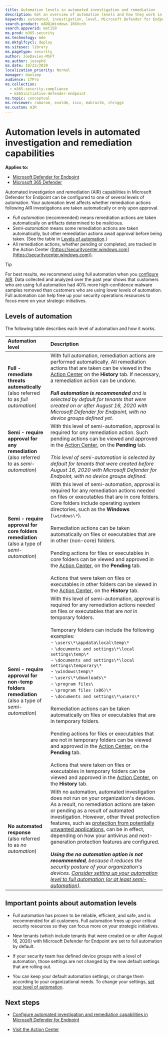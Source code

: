 ```yaml
---
title: Automation levels in automated investigation and remediation
description: Get an overview of automation levels and how they work in Microsoft Defender for Endpoint
keywords: automated, investigation, level, Microsoft Defender for Endpoint
search.product: eADQiWindows 10XVcnh
search.appverid: met150
ms.prod: m365-security
ms.technology: mde
ms.mktglfcycl: deploy
ms.sitesec: library
ms.pagetype: security
author: JoeDavies-MSFT
ms.author: josephd
ms.date: 10/22/2020
localization_priority: Normal
manager: dansimp
audience: ITPro
ms.collection: 
  - m365-security-compliance
  - m365initiative-defender-endpoint
ms.topic: conceptual
ms.reviewer: ramarom, evaldm, isco, mabraitm, chriggs
ms.custom: AIR
---
```


# Automation levels in automated investigation and remediation capabilities

**Applies to:**
- [Microsoft Defender for Endpoint](https://go.microsoft.com/fwlink/p/?linkid=2154037)
- [Microsoft 365 Defender](https://go.microsoft.com/fwlink/?linkid=2118804)

Automated investigation and remediation (AIR) capabilities in Microsoft Defender for Endpoint can be configured to one of several levels of automation. Your automation level affects whether remediation actions following AIR investigations are taken automatically or only upon approval.  
- *Full automation* (recommended) means remediation actions are taken automatically on artifacts determined to be malicious.
- *Semi-automation* means some remediation actions are taken automatically, but other remediation actions await approval before being taken. (See the table in [Levels of automation](#levels-of-automation).)
- All remediation actions, whether pending or completed, are tracked in the Action Center ([https://securitycenter.windows.com](https://securitycenter.windows.com)). 

> [!TIP]
> For best results, we recommend using full automation when you [configure AIR](configure-automated-investigations-remediation.md). Data collected and analyzed over the past year shows that customers who are using full automation had 40% more high-confidence malware samples removed than customers who are using lower levels of automation. Full automation can help free up your security operations resources to focus more on your strategic initiatives.

## Levels of automation

The following table describes each level of automation and how it works.

|Automation level | Description|
|:---|:---|
|**Full - remediate threats automatically** <br/>(also referred to as *full automation*)| With full automation, remediation actions are performed automatically. All remediation actions that are taken can be viewed in the [Action Center](auto-investigation-action-center.md) on the **History** tab. If necessary, a remediation action can be undone.<br/><br/>***Full automation is recommended** and is selected by default for tenants that were created on or after August 16, 2020 with Microsoft Defender for Endpoint, with no device groups defined yet.*  |
|**Semi - require approval for any remediation** <br/>(also referred to as *semi-automation*)| With this level of semi-automation, approval is required for *any* remediation action. Such pending actions can be viewed and approved in the [Action Center](auto-investigation-action-center.md), on the **Pending** tab.<br/><br/>*This level of semi-automation is selected by default for tenants that were created before August 16, 2020 with Microsoft Defender for Endpoint, with no device groups defined.*|
|**Semi - require approval for core folders remediation** <br/>(also a type of *semi-automation*)  | With this level of semi-automation, approval is required for any remediation actions needed on files or executables that are in core folders. Core folders include operating system directories, such as the **Windows** (`\windows\*`).<br/><br/>Remediation actions can be taken automatically on files or executables that are in other (non-core) folders. <br/><br/>Pending actions for files or executables in core folders can be viewed and approved in the [Action Center](auto-investigation-action-center.md), on the **Pending** tab. <br/><br/>Actions that were taken on files or executables in other folders can be viewed in the [Action Center](auto-investigation-action-center.md), on the **History** tab. |
|**Semi - require approval for non-temp folders remediation** <br/>(also a type of *semi-automation*)| With this level of semi-automation, approval is required for any remediation actions needed on files or executables that are *not* in temporary folders. <br/><br/>Temporary folders can include the following examples: <br/>- `\users\*\appdata\local\temp\*`<br/>- `\documents and settings\*\local settings\temp\*` <br/>- `\documents and settings\*\local settings\temporary\*`<br/>- `\windows\temp\*`<br/>- `\users\*\downloads\*`<br/>- `\program files\` <br/>- `\program files (x86)\*`<br/>- `\documents and settings\*\users\*`<br/><br/>Remediation actions can be taken automatically on files or executables that are in temporary folders. <br/><br/>Pending actions for files or executables that are not in temporary folders can be viewed and approved in the [Action Center](auto-investigation-action-center.md), on the **Pending** tab.<br/><br/>Actions that were taken on files or executables in temporary folders can be viewed and approved in the [Action Center](auto-investigation-action-center.md), on the **History** tab.   |
|**No automated response** <br/>(also referred to as *no automation*) | With no automation, automated investigation does not run on your organization's devices. As a result, no remediation actions are taken or pending as a result of automated investigation. However, other threat protection features, such as [protection from potentially unwanted applications](https://docs.microsoft.com/windows/security/threat-protection/microsoft-defender-antivirus/detect-block-potentially-unwanted-apps-microsoft-defender-antivirus), can be in effect, depending on how your antivirus and next-generation protection features are configured.<br/><br/>***Using the *no automation* option is not recommended**, because it reduces the security posture of your organization's devices. [Consider setting up your automation level to full automation (or at least semi-automation)](https://docs.microsoft.com/microsoft-365/security/defender-endpoint/machine-groups)*. |

## Important points about automation levels

- Full automation has proven to be reliable, efficient, and safe, and is recommended for all customers. Full automation frees up your critical security resources so they can focus more on your strategic initiatives.

- New tenants (which include tenants that were created on or after August 16, 2020) with Microsoft Defender for Endpoint are set to full automation by default.

- If your security team has defined device groups with a level of automation, those settings are not changed by the new default settings that are rolling out. 

- You can keep your default automation settings, or change them according to your organizational needs. To change your settings, [set your level of automation](https://docs.microsoft.com/microsoft-365/security/defender-endpoint/configure-automated-investigations-remediation#set-up-device-groups).

## Next steps

- [Configure automated investigation and remediation capabilities in Microsoft Defender for Endpoint](configure-automated-investigations-remediation.md)

- [Visit the Action Center](https://docs.microsoft.com/microsoft-365/security/defender-endpoint/auto-investigation-action-center#the-action-center)
